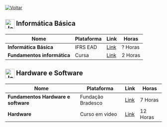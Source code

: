[![Voltar](https://img.shields.io/badge/Voltar-black?style=for-the-badge&logo=home)](https://github.com/MarcusTechs/Free-way/blob/main/README.md)



<h2>
  <img src="https://github.com/MarcusTechs/Free-way/assets/138902771/6e96d435-41c8-4d54-8785-44ac159998f9" alt="Java" width="30px" style="vertical-align: middle;"> Informática Básica
</h2>

| **Nome** | **Plataforma** | **Link** | **Horas** |
| --- | --- | --- | --- | 
| **Informática Básica** | IFRS EAD | [Link](https://moodle.ifrs.edu.br/login/index.php) | ? Horas |
| **Fundamentos informática** | Cursa | [Link](https://cursa.com.br/home/course/curso-de-inform%C3%A1tica-b%C3%A1sica-completo/33) | 2 Horas |

<h2>
  <img src="https://github.com/MarcusTechs/Free-way/assets/138902771/64cc496c-4889-4a86-9bd6-8f96464139c0" alt="Java" width="30px" style="vertical-align: middle;"> Hardware e Software
</h2>
  
| **Nome** | **Plataforma** | **Link** | **Horas** |
| --- | --- | --- | --- | 
| **Fundamentos Hardware e software** | Fundação Bradesco | [Link](https://www.ev.org.br/cursos/fundamentos-de-ti-hardware-e-software) | 7 Horas |
| **Hardware** | Curso em video | [Link](https://www.cursoemvideo.com/curso/hardware/) | 12 Horas |
